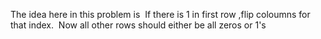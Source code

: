 The idea here in this problem is
​
If there is 1 in first row ,flip coloumns for that index.
​
Now all other rows should either be all zeros or 1's
​